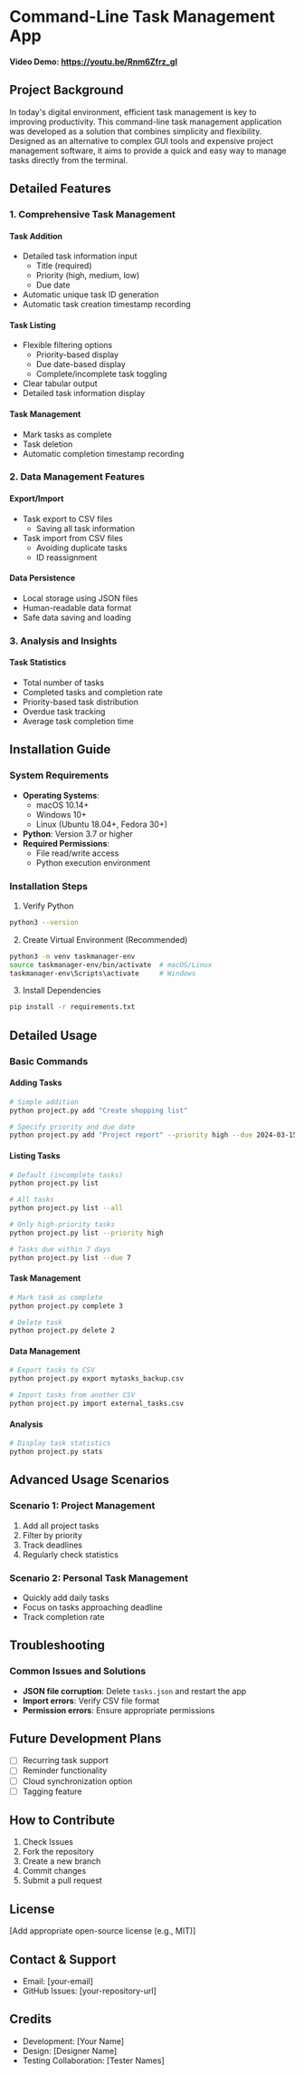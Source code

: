 # Command-Line Task Management App

#### Video Demo: https://youtu.be/Rnm6Zfrz_gI

## Project Background

In today's digital environment, efficient task management is key to improving productivity. This command-line task management application was developed as a solution that combines simplicity and flexibility. Designed as an alternative to complex GUI tools and expensive project management software, it aims to provide a quick and easy way to manage tasks directly from the terminal.

## Detailed Features

### 1. Comprehensive Task Management

#### Task Addition
- Detailed task information input
  - Title (required)
  - Priority (high, medium, low)
  - Due date
- Automatic unique task ID generation
- Automatic task creation timestamp recording

#### Task Listing
- Flexible filtering options
  - Priority-based display
  - Due date-based display
  - Complete/incomplete task toggling
- Clear tabular output
- Detailed task information display

#### Task Management
- Mark tasks as complete
- Task deletion
- Automatic completion timestamp recording

### 2. Data Management Features

#### Export/Import
- Task export to CSV files
  - Saving all task information
- Task import from CSV files
  - Avoiding duplicate tasks
  - ID reassignment

#### Data Persistence
- Local storage using JSON files
- Human-readable data format
- Safe data saving and loading

### 3. Analysis and Insights

#### Task Statistics
- Total number of tasks
- Completed tasks and completion rate
- Priority-based task distribution
- Overdue task tracking
- Average task completion time

## Installation Guide

### System Requirements

- **Operating Systems**: 
  - macOS 10.14+
  - Windows 10+
  - Linux (Ubuntu 18.04+, Fedora 30+)
- **Python**: Version 3.7 or higher
- **Required Permissions**: 
  - File read/write access
  - Python execution environment

### Installation Steps

1. Verify Python
```bash
python3 --version
```

2. Create Virtual Environment (Recommended)
```bash
python3 -m venv taskmanager-env
source taskmanager-env/bin/activate  # macOS/Linux
taskmanager-env\Scripts\activate     # Windows
```

3. Install Dependencies
```bash
pip install -r requirements.txt
```

## Detailed Usage

### Basic Commands

#### Adding Tasks
```bash
# Simple addition
python project.py add "Create shopping list"

# Specify priority and due date
python project.py add "Project report" --priority high --due 2024-03-15
```

#### Listing Tasks
```bash
# Default (incomplete tasks)
python project.py list

# All tasks
python project.py list --all

# Only high-priority tasks
python project.py list --priority high

# Tasks due within 7 days
python project.py list --due 7
```

#### Task Management
```bash
# Mark task as complete
python project.py complete 3

# Delete task
python project.py delete 2
```

#### Data Management
```bash
# Export tasks to CSV
python project.py export mytasks_backup.csv

# Import tasks from another CSV
python project.py import external_tasks.csv
```

#### Analysis
```bash
# Display task statistics
python project.py stats
```

## Advanced Usage Scenarios

### Scenario 1: Project Management
1. Add all project tasks
2. Filter by priority
3. Track deadlines
4. Regularly check statistics

### Scenario 2: Personal Task Management
- Quickly add daily tasks
- Focus on tasks approaching deadline
- Track completion rate

## Troubleshooting

### Common Issues and Solutions
- **JSON file corruption**: Delete `tasks.json` and restart the app
- **Import errors**: Verify CSV file format
- **Permission errors**: Ensure appropriate permissions

## Future Development Plans

- [ ] Recurring task support
- [ ] Reminder functionality
- [ ] Cloud synchronization option
- [ ] Tagging feature

## How to Contribute

1. Check Issues
2. Fork the repository
3. Create a new branch
4. Commit changes
5. Submit a pull request

## License

[Add appropriate open-source license (e.g., MIT)]

## Contact & Support

- Email: [your-email]
- GitHub Issues: [your-repository-url]

## Credits

- Development: [Your Name]
- Design: [Designer Name]
- Testing Collaboration: [Tester Names]
